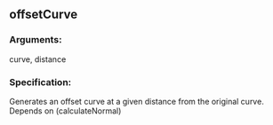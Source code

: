 ## offsetCurve
### Arguments: 
curve, distance
### Specification: 
Generates an offset curve at a given distance from the original curve. Depends on (calculateNormal)
